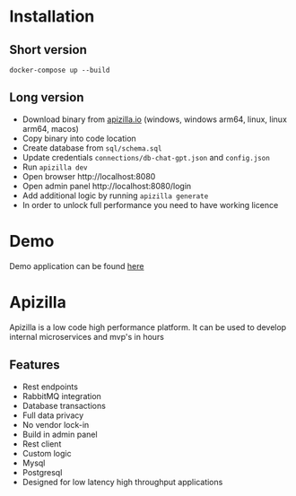 #

# Installation

## Short version

``
docker-compose up --build
``

## Long version

- Download binary from [apizilla.io](https://www.apizilla.io) (windows, windows arm64, linux, linux arm64, macos)
- Copy binary into code location
- Create database from `sql/schema.sql`
- Update credentials `connections/db-chat-gpt.json` and `config.json`
- Run `apizilla dev`
- Open browser http://localhost:8080
- Open admin panel http://localhost:8080/login
- Add additional logic by running `apizilla generate`
- In order to unlock full performance you need to have working licence

# Demo

Demo application can be found [here](https://chat-gpt.apizilla.io/)

# Apizilla

Apizilla is a low code high performance platform. It can be used to develop internal microservices and mvp's in hours

## Features
- Rest endpoints
- RabbitMQ integration
- Database transactions
- Full data privacy
- No vendor lock-in
- Build in admin panel
- Rest client
- Custom logic
- Mysql
- Postgresql
- Designed for low latency high throughput applications